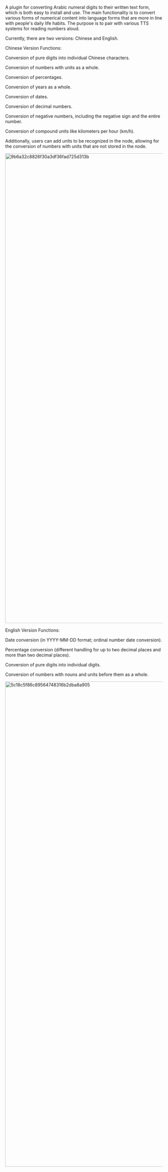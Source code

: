 A plugin for converting Arabic numeral digits to their written text form, which is both easy to install and use. The main functionality is to convert various forms of numerical content into language forms that are more in line with people's daily life habits. The purpose is to pair with various TTS systems for reading numbers aloud.

Currently, there are two versions: Chinese and English.

Chinese Version Functions:

Conversion of pure digits into individual Chinese characters.

Conversion of numbers with units as a whole.

Conversion of percentages.

Conversion of years as a whole.

Conversion of dates.

Conversion of decimal numbers.

Conversion of negative numbers, including the negative sign and the entire number.

Conversion of compound units like kilometers per hour (km/h).

Additionally, users can add units to be recognized in the node, allowing for the conversion of numbers with units that are not stored in the node.

<img width="1497" alt="9b6a32c8826f30a3df36fad725d313b" src="https://github.com/user-attachments/assets/0de2bc00-977d-4506-9175-96603a209963" />


English Version Functions:

Date conversion (in YYYY-MM-DD format; ordinal number date conversion).

Percentage conversion (different handling for up to two decimal places and more than two decimal places).

Conversion of pure digits into individual digits.

Conversion of numbers with nouns and units before them as a whole.

<img width="1546" alt="5c18c5f86c89564748316b2dba8a905" src="https://github.com/user-attachments/assets/0cf5ccb8-9629-47c8-9735-263d84af3df5" />
